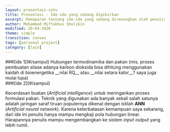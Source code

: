 ```yaml
---
layout: presentasi-satu
title: Presentasi - Ide-ide yang sedang dipikirkan
excerpt: Pemaparan tentang ide-ide yang sedang direnungkan oleh penulis
author: Mohammad Miftakhus Sholikin
modified: 20-04-2020
theme: simple
transition: convex
tags: [personal project]
category: [lain]
---
```




<section
  data-markdown
  id = sampul>
  <script>
  ##[Kumpulan Ide-Ide]({{ site.github.url }}/profil/deskripsi-penulis/)
  
  </script>
</section>


<section
  data-markdown>
  ###[Ide 1](#/sampul)
  Hubungan termodinamika dan pakan (mis. proses pembuatan silase adanya karbon dioksida bisa dihitung menggunakan kaidah di bioenergetika __nilai RQ__ atau __nilai setara kalor__? saya juga mulai lupa)
</section>


<section
  data-markdown>
  ###[Ide 2](#/sampul)

  Kecerdasan buatan (_Artificial intelligence_) untuk meringankan proses formulasi pakan. Teknik yang digunakan ada banyak sekali salah satunya adalah jaringan saraf tiruan populernya dikenal dengan istilah __ANN__ (_Artificial neural network_). Karena keterbatasan kemampuan saya sekarang, dari ide ini penulis hanya mampu mengkaji pola hubungan linear. Harapannya penulis mampu mengembangkan ke sistem _input output_ yang lebih rumit.
</section>


<section 
  data-markdown>
  <script>
  Presentasi ini dibuat menggunakan [Reveal.js Demo Website](https://lab.hakim.se/reveal-js/#/)
  <small><br/>Kembali ke <a href="#/sampul">sampul</a> atau <a href="{{ site.github.url }}/laman/lain">lain</a></small>
  </script>
</section>